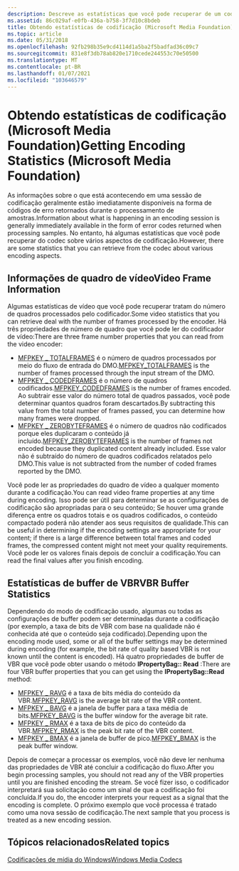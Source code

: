 ```yaml
---
description: Descreve as estatísticas que você pode recuperar de um codec do Windows Media.
ms.assetid: 86c029af-e0fb-436a-b758-3f7d10c8bdeb
title: Obtendo estatísticas de codificação (Microsoft Media Foundation)
ms.topic: article
ms.date: 05/31/2018
ms.openlocfilehash: 92fb298b35e9cd4114d1a5ba2f5badfad36c09c7
ms.sourcegitcommit: 831e8f3db78ab820e1710cede244553c70e50500
ms.translationtype: MT
ms.contentlocale: pt-BR
ms.lasthandoff: 01/07/2021
ms.locfileid: "103646579"
---
```

# <a name="getting-encoding-statistics-microsoft-media-foundation"></a><span data-ttu-id="eed3a-103">Obtendo estatísticas de codificação (Microsoft Media Foundation)</span><span class="sxs-lookup"><span data-stu-id="eed3a-103">Getting Encoding Statistics (Microsoft Media Foundation)</span></span>

<span data-ttu-id="eed3a-104">As informações sobre o que está acontecendo em uma sessão de codificação geralmente estão imediatamente disponíveis na forma de códigos de erro retornados durante o processamento de amostras.</span><span class="sxs-lookup"><span data-stu-id="eed3a-104">Information about what is happening in an encoding session is generally immediately available in the form of error codes returned when processing samples.</span></span> <span data-ttu-id="eed3a-105">No entanto, há algumas estatísticas que você pode recuperar do codec sobre vários aspectos de codificação.</span><span class="sxs-lookup"><span data-stu-id="eed3a-105">However, there are some statistics that you can retrieve from the codec about various encoding aspects.</span></span>

## <a name="video-frame-information"></a><span data-ttu-id="eed3a-106">Informações de quadro de vídeo</span><span class="sxs-lookup"><span data-stu-id="eed3a-106">Video Frame Information</span></span>

<span data-ttu-id="eed3a-107">Algumas estatísticas de vídeo que você pode recuperar tratam do número de quadros processados pelo codificador.</span><span class="sxs-lookup"><span data-stu-id="eed3a-107">Some video statistics that you can retrieve deal with the number of frames processed by the encoder.</span></span> <span data-ttu-id="eed3a-108">Há três propriedades de número de quadro que você pode ler do codificador de vídeo:</span><span class="sxs-lookup"><span data-stu-id="eed3a-108">There are three frame number properties that you can read from the video encoder:</span></span>

-   <span data-ttu-id="eed3a-109">[MFPKEY \_ TOTALFRAMES](mfpkey-totalframesproperty.md) é o número de quadros processados por meio do fluxo de entrada do DMO.</span><span class="sxs-lookup"><span data-stu-id="eed3a-109">[MFPKEY\_TOTALFRAMES](mfpkey-totalframesproperty.md) is the number of frames processed through the input stream of the DMO.</span></span>
-   <span data-ttu-id="eed3a-110">[MFPKEY \_ CODEDFRAMES](mfpkey-codedframesproperty.md) é o número de quadros codificados.</span><span class="sxs-lookup"><span data-stu-id="eed3a-110">[MFPKEY\_CODEDFRAMES](mfpkey-codedframesproperty.md) is the number of frames encoded.</span></span> <span data-ttu-id="eed3a-111">Ao subtrair esse valor do número total de quadros passados, você pode determinar quantos quadros foram descartados.</span><span class="sxs-lookup"><span data-stu-id="eed3a-111">By subtracting this value from the total number of frames passed, you can determine how many frames were dropped.</span></span>
-   <span data-ttu-id="eed3a-112">[MFPKEY \_ ZEROBYTEFRAMES](mfpkey-zerobyteframesproperty.md) é o número de quadros não codificados porque eles duplicaram o conteúdo já incluído.</span><span class="sxs-lookup"><span data-stu-id="eed3a-112">[MFPKEY\_ZEROBYTEFRAMES](mfpkey-zerobyteframesproperty.md) is the number of frames not encoded because they duplicated content already included.</span></span> <span data-ttu-id="eed3a-113">Esse valor não é subtraído do número de quadros codificados relatados pelo DMO.</span><span class="sxs-lookup"><span data-stu-id="eed3a-113">This value is not subtracted from the number of coded frames reported by the DMO.</span></span>

<span data-ttu-id="eed3a-114">Você pode ler as propriedades do quadro de vídeo a qualquer momento durante a codificação.</span><span class="sxs-lookup"><span data-stu-id="eed3a-114">You can read video frame properties at any time during encoding.</span></span> <span data-ttu-id="eed3a-115">Isso pode ser útil para determinar se as configurações de codificação são apropriadas para o seu conteúdo; Se houver uma grande diferença entre os quadros totais e os quadros codificados, o conteúdo compactado poderá não atender aos seus requisitos de qualidade.</span><span class="sxs-lookup"><span data-stu-id="eed3a-115">This can be useful in determining if the encoding settings are appropriate for your content; if there is a large difference between total frames and coded frames, the compressed content might not meet your quality requirements.</span></span> <span data-ttu-id="eed3a-116">Você pode ler os valores finais depois de concluir a codificação.</span><span class="sxs-lookup"><span data-stu-id="eed3a-116">You can read the final values after you finish encoding.</span></span>

## <a name="vbr-buffer-statistics"></a><span data-ttu-id="eed3a-117">Estatísticas de buffer de VBR</span><span class="sxs-lookup"><span data-stu-id="eed3a-117">VBR Buffer Statistics</span></span>

<span data-ttu-id="eed3a-118">Dependendo do modo de codificação usado, algumas ou todas as configurações de buffer podem ser determinadas durante a codificação (por exemplo, a taxa de bits de VBR com base na qualidade não é conhecida até que o conteúdo seja codificado).</span><span class="sxs-lookup"><span data-stu-id="eed3a-118">Depending upon the encoding mode used, some or all of the buffer settings may be determined during encoding (for example, the bit rate of quality based VBR is not known until the content is encoded).</span></span> <span data-ttu-id="eed3a-119">Há quatro propriedades de buffer de VBR que você pode obter usando o método **IPropertyBag:: Read** :</span><span class="sxs-lookup"><span data-stu-id="eed3a-119">There are four VBR buffer properties that you can get using the **IPropertyBag::Read** method:</span></span>

-   <span data-ttu-id="eed3a-120">[MFPKEY \_ RAVG](mfpkey-ravgproperty.md) é a taxa de bits média do conteúdo da VBR.</span><span class="sxs-lookup"><span data-stu-id="eed3a-120">[MFPKEY\_RAVG](mfpkey-ravgproperty.md) is the average bit rate of the VBR content.</span></span>
-   <span data-ttu-id="eed3a-121">[MFPKEY \_ BAVG](mfpkey-bavgproperty.md) é a janela de buffer para a taxa média de bits.</span><span class="sxs-lookup"><span data-stu-id="eed3a-121">[MFPKEY\_BAVG](mfpkey-bavgproperty.md) is the buffer window for the average bit rate.</span></span>
-   <span data-ttu-id="eed3a-122">[MFPKEY \_ RMAX](mfpkey-rmaxproperty.md) é a taxa de bits de pico do conteúdo da VBR.</span><span class="sxs-lookup"><span data-stu-id="eed3a-122">[MFPKEY\_RMAX](mfpkey-rmaxproperty.md) is the peak bit rate of the VBR content.</span></span>
-   <span data-ttu-id="eed3a-123">[MFPKEY \_ BMAX](mfpkey-bmaxproperty.md) é a janela de buffer de pico.</span><span class="sxs-lookup"><span data-stu-id="eed3a-123">[MFPKEY\_BMAX](mfpkey-bmaxproperty.md) is the peak buffer window.</span></span>

<span data-ttu-id="eed3a-124">Depois de começar a processar os exemplos, você não deve ler nenhuma das propriedades de VBR até concluir a codificação do fluxo.</span><span class="sxs-lookup"><span data-stu-id="eed3a-124">After you begin processing samples, you should not read any of the VBR properties until you are finished encoding the stream.</span></span> <span data-ttu-id="eed3a-125">Se você fizer isso, o codificador interpretará sua solicitação como um sinal de que a codificação foi concluída.</span><span class="sxs-lookup"><span data-stu-id="eed3a-125">If you do, the encoder interprets your request as a signal that the encoding is complete.</span></span> <span data-ttu-id="eed3a-126">O próximo exemplo que você processa é tratado como uma nova sessão de codificação.</span><span class="sxs-lookup"><span data-stu-id="eed3a-126">The next sample that you process is treated as a new encoding session.</span></span>

## <a name="related-topics"></a><span data-ttu-id="eed3a-127">Tópicos relacionados</span><span class="sxs-lookup"><span data-stu-id="eed3a-127">Related topics</span></span>

<dl> <dt>

[<span data-ttu-id="eed3a-128">Codificações de mídia do Windows</span><span class="sxs-lookup"><span data-stu-id="eed3a-128">Windows Media Codecs</span></span>](windows-media-codecs.md)
</dt> </dl>

 

 



